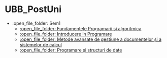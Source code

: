 # UBB_PostUni
<ul>
  <li>:open_file_folder: Sem1
    <ul>
      <li>
        <a href="https://github.com/gdincu/UBB_PostUni/tree/master/Sem1/Fundamentele%20program%C4%83rii%20%C5%9Fi%20algoritmic%C4%83"> 
          :open_file_folder:  Fundamentele Programarii si algoritmica 
        </a>
      </li>
      <li>
        <a href="https://github.com/gdincu/UBB_PostUni/tree/master/Sem1/Introducere%20%C3%AEn%20programare"> 
          :open_file_folder:  Introducere in Programare
        </a>
      </li>
      <li>
        <a href="https://github.com/gdincu/UBB_PostUni/tree/master/Sem1/Metode%20avansate%20de%20gestiune%20a%20documentelor%20%C8%99i%20a%20sistemelor%20de%20calcul"> 
          :open_file_folder:  Metode avansate de gestiune a documentelor și a sistemelor de calcul
        </a>
      </li>
      <li>
        <a href="https://github.com/gdincu/UBB_PostUni/tree/master/Sem1/Programare%20%C8%99i%20structuri%20de%20date"> 
          :open_file_folder:  Programare și structuri de date
        </a>
      </li>
    </ul>
  </li>
  </ul>
